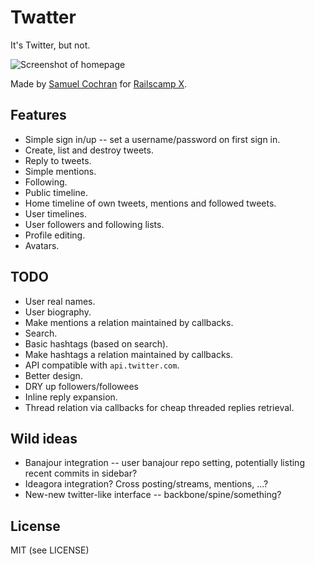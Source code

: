 # Twatter

It's Twitter, but not.

![Screenshot of homepage](http://f.cl.ly/items/3H1x2Z1W0O1s082j1Z36/Screen%20Shot%202012-01-16%20at%2012.57.59%20PM.png)

Made by [Samuel Cochran](sj26@sj26.com) for [Railscamp X](http://railscamps.com).

## Features

* Simple sign in/up -- set a username/password on first sign in.
* Create, list and destroy tweets.
* Reply to tweets.
* Simple mentions.
* Following.
* Public timeline.
* Home timeline of own tweets, mentions and followed tweets.
* User timelines.
* User followers and following lists.
* Profile editing.
* Avatars.

## TODO

* User real names.
* User biography.
* Make mentions a relation maintained by callbacks.
* Search.
* Basic hashtags (based on search).
* Make hashtags a relation maintained by callbacks.
* API compatible with `api.twitter.com`.
* Better design.
* DRY up followers/followees
* Inline reply expansion.
* Thread relation via callbacks for cheap threaded replies retrieval.

## Wild ideas

* Banajour integration -- user banajour repo setting, potentially listing recent commits in sidebar?
* Ideagora integration? Cross posting/streams, mentions, ...?
* New-new twitter-like interface -- backbone/spine/something?

## License

MIT (see LICENSE)

